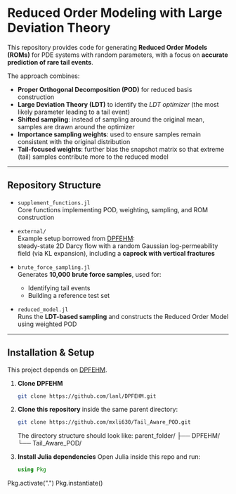 # Reduced Order Modeling with Large Deviation Theory

This repository provides code for generating **Reduced Order Models (ROMs)** for PDE systems with random parameters, with a focus on **accurate prediction of rare tail events**.  

The approach combines:
- **Proper Orthogonal Decomposition (POD)** for reduced basis construction  
- **Large Deviation Theory (LDT)** to identify the *LDT optimizer* (the most likely parameter leading to a tail event)  
- **Shifted sampling**: instead of sampling around the original mean, samples are drawn around the optimizer  
- **Importance sampling weights**: used to ensure samples remain consistent with the original distribution  
- **Tail-focused weights**: further bias the snapshot matrix so that extreme (tail) samples contribute more to the reduced model  

---

## Repository Structure

- `supplement_functions.jl`  
  Core functions implementing POD, weighting, sampling, and ROM construction  

- `external/`  
  Example setup borrowed from [DPFEHM](https://github.com/lanl/DPFEHM):  
  steady-state 2D Darcy flow with a random Gaussian log-permeability field (via KL expansion), including a **caprock with vertical fractures**  

- `brute_force_sampling.jl`  
  Generates **10,000 brute force samples**, used for:  
  - Identifying tail events  
  - Building a reference test set  

- `reduced_model.jl`  
  Runs the **LDT-based sampling** and constructs the Reduced Order Model using weighted POD  

---

## Installation & Setup

This project depends on [DPFEHM](https://github.com/lanl/DPFEHM).  

1. **Clone DPFEHM**  
   ```bash
   git clone https://github.com/lanl/DPFEHM.git
2. **Clone this repository** inside the same parent directory:
   ```bash
   git clone https://github.com/mxli630/Tail_Aware_POD.git
   ```

   The directory structure should look like:
   parent_folder/
  ├── DPFEHM/
  └── Tail_Aware_POD/

3. **Install Julia dependencies**
   Open Julia inside this repo and run:
   ```julia
   using Pkg
  Pkg.activate(".")
  Pkg.instantiate()
